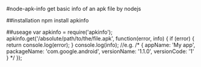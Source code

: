 #node-apk-info
get basic info of an apk file by nodejs

##installation
    npm install apkinfo

##useage
    var apkinfo = require('apkinfo');
    apkinfo.get('/absolute/path/to/the/file.apk', function(error, info) {
        if (error) {
            return console.log(error);
        }
        console.log(info);
        //e.g.
        /*
            {
                appName: 'My app',
                packageName: 'com.google.android',
                versionName: '1.1.0',
                versionCode: '1'
            } 
        */
    });